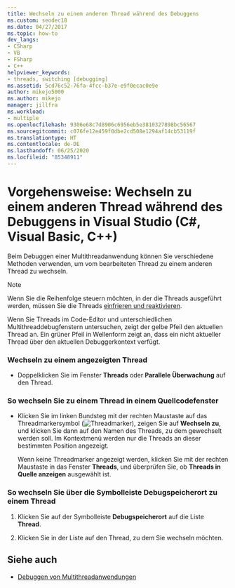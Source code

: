 ```yaml
---
title: Wechseln zu einem anderen Thread während des Debuggens
ms.custom: seodec18
ms.date: 04/27/2017
ms.topic: how-to
dev_langs:
- CSharp
- VB
- FSharp
- C++
helpviewer_keywords:
- threads, switching [debugging]
ms.assetid: 5cd76c52-76fa-4fcc-b37e-e9f0ecac0e9e
author: mikejo5000
ms.author: mikejo
manager: jillfra
ms.workload:
- multiple
ms.openlocfilehash: 9306e68c7d8906c6956eb5e3810327898bc56567
ms.sourcegitcommit: c076fe12e459f0dbe2cd508e1294af14cb53119f
ms.translationtype: HT
ms.contentlocale: de-DE
ms.lasthandoff: 06/25/2020
ms.locfileid: "85348911"
---
```

# <a name="how-to-switch-to-another-thread-while-debugging-in-visual-studio-c-visual-basic-c"></a>Vorgehensweise: Wechseln zu einem anderen Thread während des Debuggens in Visual Studio (C#, Visual Basic, C++)
Beim Debuggen einer Multithreadanwendung können Sie verschiedene Methoden verwenden, um vom bearbeiteten Thread zu einem anderen Thread zu wechseln.

> [!NOTE]
> Wenn Sie die Reihenfolge steuern möchten, in der die Threads ausgeführt werden, müssen Sie die Threads [einfrieren und reaktivieren](../debugger/get-started-debugging-multithreaded-apps.md).

Wenn Sie Threads im Code-Editor und unterschiedlichen Multithreaddebugfenstern untersuchen, zeigt der gelbe Pfeil den aktuellen Thread an. Ein grüner Pfeil in Wellenform zeigt an, dass ein nicht aktueller Thread über den aktuellen Debuggerkontext verfügt.

### <a name="to-switch-to-any-thread-that-appears"></a>Wechseln zu einem angezeigten Thread

- Doppelklicken Sie im Fenster **Threads** oder **Parallele Überwachung** auf den Thread.

### <a name="to-switch-to-a-thread-in-a-source-window"></a>So wechseln Sie zu einem Thread in einem Quellcodefenster

- Klicken Sie im linken Bundsteg mit der rechten Maustaste auf das Threadmarkersymbol (![Threadmarker](../debugger/media/dbg-thread-marker.png "ThreadMarker")), zeigen Sie auf **Wechseln zu**, und klicken Sie dann auf den Namen des Threads, zu dem gewechselt werden soll. Im Kontextmenü werden nur die Threads an dieser bestimmten Position angezeigt.

     Wenn keine Threadmarker angezeigt werden, klicken Sie mit der rechten Maustaste in das Fenster **Threads**, und überprüfen Sie, ob **Threads in Quelle anzeigen** ausgewählt ist.

### <a name="to-switch-to-a-thread-in-the-debug-location-toolbar"></a>So wechseln Sie über die Symbolleiste Debugspeicherort zu einem Thread

1. Klicken Sie auf der Symbolleiste **Debugspeicherort** auf die Liste **Thread**.

2. Klicken Sie in der Liste auf den Thread, zu dem Sie wechseln möchten.

## <a name="see-also"></a>Siehe auch
- [Debuggen von Multithreadanwendungen](../debugger/debug-multithreaded-applications-in-visual-studio.md)
